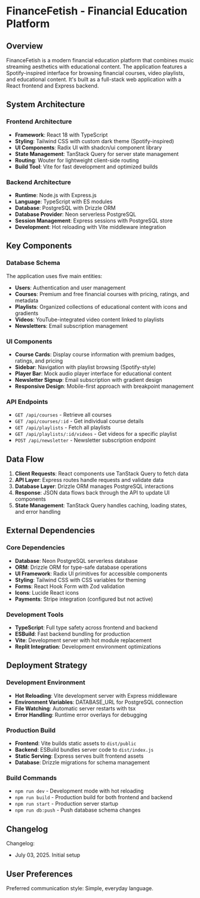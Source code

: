 # FinanceFetish - Financial Education Platform

## Overview

FinanceFetish is a modern financial education platform that combines music streaming aesthetics with educational content. The application features a Spotify-inspired interface for browsing financial courses, video playlists, and educational content. It's built as a full-stack web application with a React frontend and Express backend.

## System Architecture

### Frontend Architecture
- **Framework**: React 18 with TypeScript
- **Styling**: Tailwind CSS with custom dark theme (Spotify-inspired)
- **UI Components**: Radix UI with shadcn/ui component library
- **State Management**: TanStack Query for server state management
- **Routing**: Wouter for lightweight client-side routing
- **Build Tool**: Vite for fast development and optimized builds

### Backend Architecture
- **Runtime**: Node.js with Express.js
- **Language**: TypeScript with ES modules
- **Database**: PostgreSQL with Drizzle ORM
- **Database Provider**: Neon serverless PostgreSQL
- **Session Management**: Express sessions with PostgreSQL store
- **Development**: Hot reloading with Vite middleware integration

## Key Components

### Database Schema
The application uses five main entities:
- **Users**: Authentication and user management
- **Courses**: Premium and free financial courses with pricing, ratings, and metadata
- **Playlists**: Organized collections of educational content with icons and gradients
- **Videos**: YouTube-integrated video content linked to playlists
- **Newsletters**: Email subscription management

### UI Components
- **Course Cards**: Display course information with premium badges, ratings, and pricing
- **Sidebar**: Navigation with playlist browsing (Spotify-style)
- **Player Bar**: Mock audio player interface for educational content
- **Newsletter Signup**: Email subscription with gradient design
- **Responsive Design**: Mobile-first approach with breakpoint management

### API Endpoints
- `GET /api/courses` - Retrieve all courses
- `GET /api/courses/:id` - Get individual course details
- `GET /api/playlists` - Fetch all playlists
- `GET /api/playlists/:id/videos` - Get videos for a specific playlist
- `POST /api/newsletter` - Newsletter subscription endpoint

## Data Flow

1. **Client Requests**: React components use TanStack Query to fetch data
2. **API Layer**: Express routes handle requests and validate data
3. **Database Layer**: Drizzle ORM manages PostgreSQL interactions
4. **Response**: JSON data flows back through the API to update UI components
5. **State Management**: TanStack Query handles caching, loading states, and error handling

## External Dependencies

### Core Dependencies
- **Database**: Neon PostgreSQL serverless database
- **ORM**: Drizzle ORM for type-safe database operations
- **UI Framework**: Radix UI primitives for accessible components
- **Styling**: Tailwind CSS with CSS variables for theming
- **Forms**: React Hook Form with Zod validation
- **Icons**: Lucide React icons
- **Payments**: Stripe integration (configured but not active)

### Development Tools
- **TypeScript**: Full type safety across frontend and backend
- **ESBuild**: Fast backend bundling for production
- **Vite**: Development server with hot module replacement
- **Replit Integration**: Development environment optimizations

## Deployment Strategy

### Development Environment
- **Hot Reloading**: Vite development server with Express middleware
- **Environment Variables**: DATABASE_URL for PostgreSQL connection
- **File Watching**: Automatic server restarts with tsx
- **Error Handling**: Runtime error overlays for debugging

### Production Build
- **Frontend**: Vite builds static assets to `dist/public`
- **Backend**: ESBuild bundles server code to `dist/index.js`
- **Static Serving**: Express serves built frontend assets
- **Database**: Drizzle migrations for schema management

### Build Commands
- `npm run dev` - Development mode with hot reloading
- `npm run build` - Production build for both frontend and backend
- `npm run start` - Production server startup
- `npm run db:push` - Push database schema changes

## Changelog

Changelog:
- July 03, 2025. Initial setup

## User Preferences

Preferred communication style: Simple, everyday language.